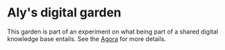 # Aly's digital garden

This garden is part of an experiment on what being part of a shared digital
knowledge base entails. See the [Agora](https://flancia.org/go/agora) for more
details.
